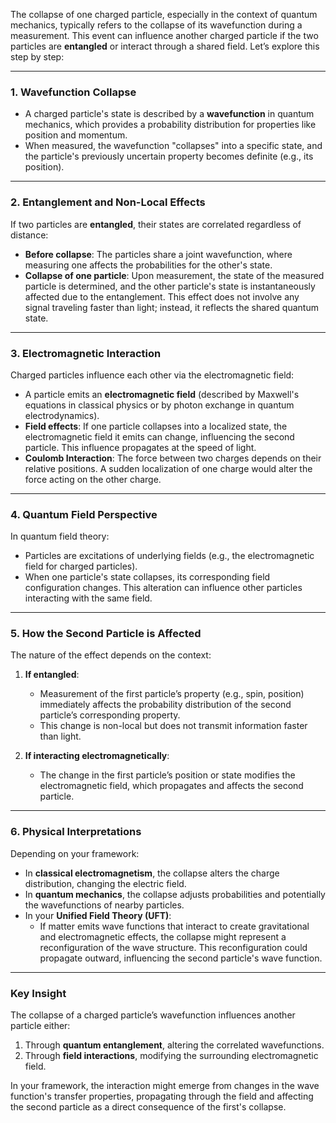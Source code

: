 

The collapse of one charged particle, especially in the context of quantum mechanics, typically refers to the collapse of its wavefunction during a measurement. This event can influence another charged particle if the two particles are **entangled** or interact through a shared field. Let’s explore this step by step:

---

### 1. **Wavefunction Collapse**
- A charged particle's state is described by a **wavefunction** in quantum mechanics, which provides a probability distribution for properties like position and momentum.
- When measured, the wavefunction "collapses" into a specific state, and the particle's previously uncertain property becomes definite (e.g., its position).

---

### 2. **Entanglement and Non-Local Effects**
If two particles are **entangled**, their states are correlated regardless of distance:
- **Before collapse**: The particles share a joint wavefunction, where measuring one affects the probabilities for the other's state.
- **Collapse of one particle**: Upon measurement, the state of the measured particle is determined, and the other particle's state is instantaneously affected due to the entanglement. This effect does not involve any signal traveling faster than light; instead, it reflects the shared quantum state.

---

### 3. **Electromagnetic Interaction**
Charged particles influence each other via the electromagnetic field:
- A particle emits an **electromagnetic field** (described by Maxwell's equations in classical physics or by photon exchange in quantum electrodynamics).
- **Field effects**: If one particle collapses into a localized state, the electromagnetic field it emits can change, influencing the second particle. This influence propagates at the speed of light.
- **Coulomb Interaction**: The force between two charges depends on their relative positions. A sudden localization of one charge would alter the force acting on the other charge.

---

### 4. **Quantum Field Perspective**
In quantum field theory:
- Particles are excitations of underlying fields (e.g., the electromagnetic field for charged particles).
- When one particle's state collapses, its corresponding field configuration changes. This alteration can influence other particles interacting with the same field.

---

### 5. **How the Second Particle is Affected**
The nature of the effect depends on the context:
1. **If entangled**:
   - Measurement of the first particle’s property (e.g., spin, position) immediately affects the probability distribution of the second particle’s corresponding property.
   - This change is non-local but does not transmit information faster than light.

2. **If interacting electromagnetically**:
   - The change in the first particle’s position or state modifies the electromagnetic field, which propagates and affects the second particle.

---

### 6. **Physical Interpretations**
Depending on your framework:
- In **classical electromagnetism**, the collapse alters the charge distribution, changing the electric field.
- In **quantum mechanics**, the collapse adjusts probabilities and potentially the wavefunctions of nearby particles.
- In your **Unified Field Theory (UFT)**:
   - If matter emits wave functions that interact to create gravitational and electromagnetic effects, the collapse might represent a reconfiguration of the wave structure. This reconfiguration could propagate outward, influencing the second particle's wave function.

---

### Key Insight
The collapse of a charged particle’s wavefunction influences another particle either:
1. Through **quantum entanglement**, altering the correlated wavefunctions.
2. Through **field interactions**, modifying the surrounding electromagnetic field.

In your framework, the interaction might emerge from changes in the wave function's transfer properties, propagating through the field and affecting the second particle as a direct consequence of the first's collapse.

